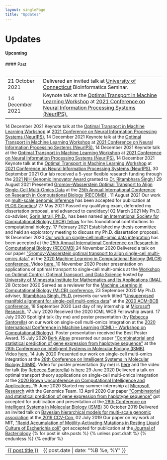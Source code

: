```yaml
---
layout: singlePage
title: "Updates"
---
```


# Updates
#### Upcoming
<table class="table table-hover">
<!-- ###### Stay Connected:
<a class="twitter-timeline" data-width="450" data-height="300" data-theme="light" href="https://twitter.com/spinar_d?ref_src=twsrc%5Etfw">Tweets by spinar_d</a> <script async src="https://platform.twitter.com/widgets.js" charset="utf-8"></script>
 -->
#### Past
<table class="table table-hover">
  <tr>
  <td class='col-md-3'>21 October 2021 </td>
  <td> Delivered an invited talk at <a href="https://uconn.edu/"> University of Connecticut</a> Bioinformatics Seminar.</td>
  <tr>
  <td class='col-md-3'>14 December 2021</td>
  <td>Keynote talk at the <a href="https://otml2021.github.io/"> Optimal Transport in Machine Learning Workshop</a> at <a href="https://nips.cc">2021 Conference on Neural Information Processing Systems (NeurIPS).</a></td>
</tr>
</table>
  <tr>
  <td class='col-md-3'>14 December 2021</td>
  <td>Keynote talk at the <a href="https://otml2021.github.io/"> Optimal Transport in Machine Learning Workshop</a> at <a href="https://nips.cc">2021 Conference on Neural Information Processing Systems (NeurIPS).</a></td>
</tr>
</table>
  <tr>
  <td class='col-md-3'>14 December 2021</td>
  <td>Keynote talk at the <a href="https://otml2021.github.io/"> Optimal Transport in Machine Learning Workshop</a> at <a href="https://nips.cc">2021 Conference on Neural Information Processing Systems (NeurIPS).</a></td>
</tr>
</table>
  <tr>
  <td class='col-md-3'>14 December 2021</td>
  <td>Keynote talk at the <a href="https://otml2021.github.io/"> Optimal Transport in Machine Learning Workshop</a> at <a href="https://nips.cc">2021 Conference on Neural Information Processing Systems (NeurIPS).</a></td>
</tr>
</table>
<tr>
  <td class='col-md-3'>14 December 2021</td>
  <td>Keynote talk at the <a href="https://otml2021.github.io/"> Optimal Transport in Machine Learning Workshop</a> at <a href="https://nips.cc">2021 Conference on Neural Information Processing Systems (NeurIPS).</a></td>
</tr>
</table>
<tr>
  <tr>
  <td class='col-md-3'>30 September 2021 </td>
  <td> Our lab received a 5-year flexible research funding through the <a href="https://www.genome.gov/research-funding/Funding-Opportunities/Genomic-Innovator-Awards"> 2021 NIH Genomic Innovator Award </a> granted to <a href="https://www.brown.edu/news/2021-10-05/innovator"> Dr. Ritambhara Singh </a>! </td>
</tr>
<tr>
  <td class='col-md-3'>29 August 2021 </td>
  <td> Presented <a href="https://www.biorxiv.org/content/10.1101/2020.04.28.066787v2">Gromov–Wasserstein Optimal Transport to Align Single-Cell Multi-Omics Data</a> at the  <a href="https://www.recomb2021.org/accepted-papers"> 25th Annual International Conference on Research in Computational Biology (RECOMB) </a>.</td>
</tr>
<tr>
</tr>
<tr>
  <td class='col-md-3'>11 August 2021 </td>
  <td> Our work on <a href="https://journals.plos.org/plosgenetics/article?id=10.1371/journal.pgen.1009754">multi-scale genomic inference</a> has been accepted for publication at <a href="https://journals.plos.org/plosgenetics/">PLOS Genetics</a>!</td>
</tr>
<tr>
</tr>
<tr>
  <td class='col-md-3'>27 May 2021 </td>
  <td> Passed my qualifying exam, defended my dissertation proposal, and advanced to candidacy!</td>
</tr>
<tr>
</tr>
<tr>
  <td class='col-md-3'>02 March 2021</td>
  <td> My Ph.D. co-adviser, <a href=""> Sorin Istrail, Ph.D.</a>, has been named <a href="https://www.iscb.org/iscb-news-items/4626-2021-march02-iscb-congratulates-introduces-2021-class-fellows">an International Society for Computational Biology (ISCB) fellow</a> for his foundational contributions to computational biology.</td>
</tr>
<tr>
</tr>
<tr>
  <td class='col-md-3'>17 February 2021</td>
  <td> Established my thesis committee and held an exploratory meeting to discuss my Ph.D. dissertation proposal.</td>
</tr>
<tr>
</tr>
<tr>
  <td class='col-md-3'>18 December 2020</td>
  <td> <a href="https://www.biorxiv.org/content/10.1101/2020.04.28.066787v2">Our work on single-cell multi-omic data integration</a> has been accepted at the  <a href="https://www.recomb2021.org/accepted-papers"> 25th Annual International Conference on Research in Computational Biology (RECOMB) </a> </td>
</tr>
<tr>
</tr>
<tr>
  <td class='col-md-3'>24 November 2020</td>
  <td> Delivered a talk on our paper <a href="https://www.biorxiv.org/content/10.1101/2020.04.28.066787v2"> "Gromov-Wasserstein optimal transport to align single-cell multi-omics data"</a> at the <a href="https://sites.google.com/cs.washington.edu/mlcb2020/"> 2020 Machine Learning in Computational Biology (MLCB) conference. </a> Video <a href="https://youtu.be/BYanbnKpwok?t=11364"> here. </a> </td>
</tr>
<tr>
</tr>
<tr>
  <td class='col-md-3'>10 November 2020</td>
  <td> Poster presentation on applications of optimal transport to single-cell multi-omics at the <a href="https://www.ima.umn.edu/2020-2021.1/W11.9-13.20">Workshop on Optimal Control, Optimal Transport, and Data Science</a> hosted by <a href="https://www.ima.umn.edu/">University of Minnesota Institute for Mathematics and Its Applications (IMA).</a> </td>
</tr>
<tr>
</tr>
<tr>
  <td class='col-md-3'>28 October 2020</td>
  <td> Served as a reviewer for the <a href="https://sites.google.com/cs.washington.edu/mlcb2020/">Machine Learning in Computational Biology (MLCB) conference.</a> </td>
</tr>
<tr>
</tr>
<tr>
  <td class='col-md-3'>23 September 2020</td>
  <td> My Ph.D. adviser, <a href="">Ritambhara Singh, Ph.D.</a> presents our work titled "<a href="https://dl.acm.org/doi/10.1145/3388440.3412410">Unsupervised manifold alignment for single-cell multi-omics data</a>" at the <a href="https://acm-bcb.org/2020/index.php?page=accepted_papers">2020 ACM-BCB conference.</a></td>
</tr>
<tr>
</tr>
<tr>
  <td class='col-md-3'>18 September 2020</td>
  <td> Last day of my internship at <a href="https://www.microsoft.com/en-us/research/research-area/medical-health-genomics/?facet%5Btax%5D%5Bmsr-research-area%5D%5B0%5D=13553&sort_by=most-recent">Microsoft Research.</a></td>
</tr>
<tr>
</tr>
<tr>
  <td class='col-md-3'>17 July 2020</td>
  <td> Received the 2020 ICML WCB Fellowship award.</td>
</tr>
<tr>
</tr>
<tr>
  <td class='col-md-3'>17 July 2020</td>
  <td> Spotlight talk (by me) and poster presentation (by <a href="https://sites.google.com/brown.edu/rebecca-santorella/">Rebecca Santorella</a>) on our work on single-cell multi-omics integration at the <a href="https://icml.cc/Conferences/2020/ScheduleMultitrack?event=5721"> 2020 International Conference in Machine Learning (ICML) - Workshop on Computational Biology)</a>. Poster presentation received the Best Poster Award.</td>
</tr>
<tr>
</tr>
<tr>
  <td class='col-md-3'>15 July 2020</td>
  <td> <a href="https://www.berkalpay.com/">Berk Alpay</a> presented our paper <a href="https://academic.oup.com/bioinformatics/article/36/Supplement_1/i194/5870481?login=true">"Combinatorial and statistical prediction of gene expression from haplotype sequence"</a> at the <a href="https://www.iscb.org/cms_addon/conferences/ismb2020/tracks/varicosi"> 28th Conference on Intelligent Systems in Molecular Biology (ISMB)</a>. <br> Video <a href="https://www.youtube.com/watch?v=DOjjnfPGMEc">here.</a></td>
</tr>
<tr>
</tr>
<tr>
  <td class='col-md-3'>14 July 2020</td>
  <td> Presented our work on single-cell multi-omics integration at the <a href="https://www.iscb.org/cms_addon/conferences/ismb2020/tracks/varicosi"> 28th Conference on Intelligent Systems in Molecular Biology (ISMB)</a>. Video for poster presentation (by me) is <a href="https://www.youtube.com/watch?v=urN7mwDEkhw">here</a> and the video for talk (by <a href="https://sites.google.com/brown.edu/rebecca-santorella/">Rebecca Santorella</a>) is <a href="https://www.youtube.com/watch?v=zGDNe-rErJM">here</a></td>
</tr>
<tr>
</tr>
<tr>
  <td class='col-md-3'>29 June 2020</td>
  <td> Delivered a talk on optimal transport theory applications on single-cell multi-omics integration at the <a href="https://unconference.brown.edu/"> 2020 Brown Unconference on Computational Intelligence and Applications. </a></td>
</tr>
<tr>
</tr>
<tr>
  <td class='col-md-3'>15 June 2020</td>
  <td> Started my summer internship at <a href="https://www.microsoft.com/en-us/research/research-area/medical-health-genomics/?facet%5Btax%5D%5Bmsr-research-area%5D%5B0%5D=13553&sort_by=most-recent">Microsoft Research</a> with the Genomics Team.</td>
</tr>
<tr>
</tr>
<tr>
  <td class='col-md-3'>13 April 2020</td>
  <td> Our paper <a href="https://academic.oup.com/bioinformatics/article/36/Supplement_1/i194/5870481?login=true">"Combinatorial and statistical prediction of gene expression from haplotype sequence"</a> got accepted for publication and presentation at the<a href="https://www.iscb.org/cms_addon/conferences/ismb2020/tracks/varicosi"> 28th Conference on Intelligent Systems in Molecular Biology (ISMB)</a></td>
</tr>
<tr>
</tr>
<tr>
  <td class='col-md-3'>30 October 2019</td>
  <td> Delivered an invited talk on <a href="https://www.biorxiv.org/content/10.1101/2020.07.02.184465v3">Bayesian hierarchical models for multi-scale genomic association</a> at the<a href="https://datasci.brown.edu/ccvcon/"> 2019 CCV-Con.</a></td>
</tr>
<tr>
</tr>
<tr>
  <td class='col-md-3'>02 July 2019</td>
  <td> Our paper on my work at MIT, <a href="https://journals.asm.org/doi/full/10.1128/JB.00259-19">"Rapid Accumulation of Motility-Activating Mutations in Resting Liquid Culture of Escherichia coli"</a> got accepted for publication at the<a href="https://journals.asm.org/journal/jb"> Journal of Bacteriology</a></td>
</tr>
</table>

<table class="table table-hover">
  {% for post in site.posts %}
    {% unless post.draft %}
    <tr>
      <td><a href="{{ post.url }}">{{ post.title }}</a></td>
      <td class="col-md-3" style="text-align: right;">{{ post.date | date: "%B %e, %Y" }}</td>
    </tr>
    {% endunless %}
  {% endfor %}
</table>